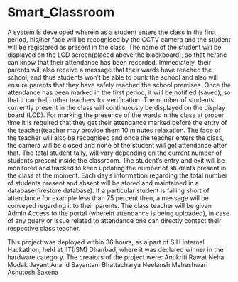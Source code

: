 # Smart_Classroom
A system is developed wherein as a student enters the class in the first period, his/her face will be recognised by the CCTV camera and the student will be registered as present in the class. The name of the student will be displayed on the LCD screen(placed above the blackboard), so that he/she can know that their attendance has been recorded. Immediately, their parents will also receive a message that their wards have reached the school, and thus students won’t be able to bunk the school and also will ensure parents that they have safely reached the school premises.
Once the attendance has been marked in the first period, it will be notified (saved), so that it can help other teachers for verification. The number of students currently present in the class will continuously be displayed on the display board (LCD). For marking the presence of the wards in the class at proper time it is required that they get their attendance marked before the entry of the teacher(teacher may provide them 10 minutes relaxation. The face of the teacher will also be recognised and once the teacher enters the class, the camera will be closed and none of the student will get attendance after that. The total student tally, will vary depending on the current number of students present inside the classroom. The student’s entry and exit will be monitored and tracked to keep updating the number of students present in the class at the moment. 
Each day’s information regarding the total number of students present and absent will be stored and maintained in a database(firestore database). If a particular student is falling short of attendance for example less than 75 percent then, a message will be conveyed regarding it to their parents.
The class teacher will be given Admin Access to the portal (wherein attendance is being uploaded), in case of any query or issue related to attendance one can directly contact their respective class teacher.

This project was deployed within 36 hours, as a part of SIH internal Hackathon, held at IIT(ISM) Dhanbad, where it was declared winner in the hardware category.
The creators of the project were:
Anukriti Rawat
Neha Modak
Jayant Anand
Sayantani Bhattacharya
Neelansh Maheshwari
Ashutosh Saxena

